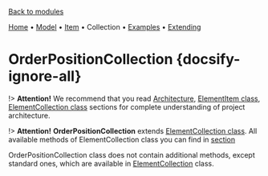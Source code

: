 [Back to modules](modules/home.md)

[Home](modules/order-position/home.md)
• [Model](modules/order-position/model/model.md)
• [Item](modules/order-position/item/item.md)
• Collection
• [Examples](modules/order-position/examples/examples.md)
• [Extending](modules/order-position/extending/extending.md)

# OrderPositionCollection {docsify-ignore-all}

!> **Attention!**  We recommend that you read [Architecture](architecture/architecture), [ElementItem class](architecture/item-class/item-class.md),
[ElementCollection class](architecture/collection-class/collection-class.md) sections for complete understanding of  project architecture.

!> **Attention!** **OrderPositionCollection** extends [ElementCollection class](architecture/collection-class/collection-class.md).
All available methods of ElementCollection class you can find in [section](architecture/collection-class/collection-class.md#method-list)

OrderPositionCollection class does not contain additional methods, except standard ones, which are available in [ElementCollection](architecture/collection-class/collection-class.md#method-list) class.